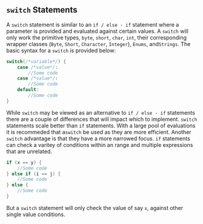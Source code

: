 ## `switch` Statements

A `switch` statement is similar to an `if / else - if` statement where a parameter is provided and evaluated against certain values. A `switch` will only work the primitive types, `byte`, `short`, `char`, `int`, their corresponding wrapper classes (`Byte`, `Short`, `Character`, `Integer`), `Enums`,  and`Strings`.  The basic syntax for a `switch` is provided below:

```Java
switch(/*variable*/) {
    case /*value*/:
        //Some code
    case /*value*/:
        //Some code
    default:
        //Some code
}
```

While `switch` may be viewed as an alternative to `if / else - if` statements there are a couple of differences that will impact which to implement. `switch` statements scale better than `if` statements. With a large pool of evaluations it is recommeded that a`switch` be used as they are more efficient. Another `switch` advantage is that they have a more narrowed focus. `if` statements can check a varitey of conditions within an range and multiple expressions that are unrelated. 

```java
if (x == y) {
    //Some code
} else if (i == j) {
    //Some code
} else {
    //Some code
}
```

But a `switch` statement will only check the value of say `x`, against other single value conditions. 